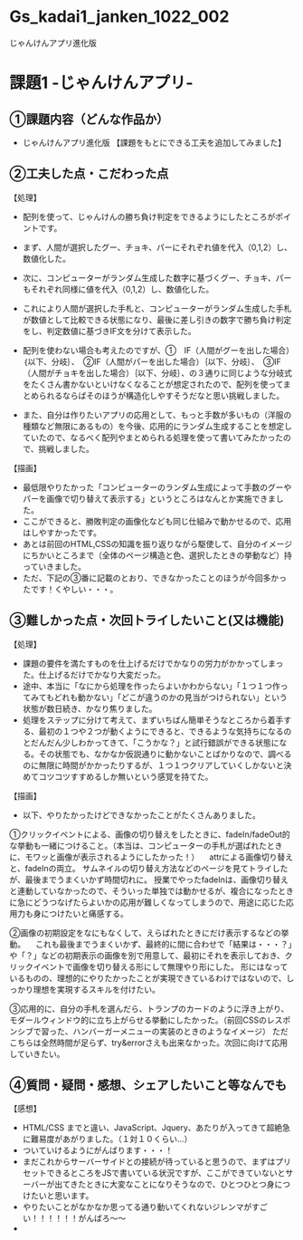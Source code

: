 # Gs_kadai1_janken_1022_002
じゃんけんアプリ進化版


# 課題1 -じゃんけんアプリ-

## ①課題内容（どんな作品か）

- じゃんけんアプリ進化版 【課題をもとにできる工夫を追加してみました】

## ②工夫した点・こだわった点

【処理】
- 配列を使って、じゃんけんの勝ち負け判定をできるようにしたところがポイントです。
- まず、人間が選択したグー、チョキ、パーにそれぞれ値を代入（0,1,2）し、数値化した。
- 次に、コンピューターがランダム生成した数字に基づくグー、チョキ、パーもそれぞれ同様に値を代入（0,1,2）し、数値化した。
- これにより人間が選択した手札と、コンピューターがランダム生成した手札が数値として比較できる状態になり、最後に差し引きの数字で勝ち負け判定をし、判定数値に基づきIF文を分けて表示した。

- 配列を使わない場合も考えたのですが、①　IF（人間がグーを出した場合）｛以下、分岐｝、　②IF（人間がパーを出した場合）｛以下、分岐｝、　③IF（人間がチョキを出した場合）｛以下、分岐｝、の３通りに同じような分岐式をたくさん書かないといけなくなることが想定されたので、配列を使ってまとめられるならばそのほうが構造化しやすそうだなと思い挑戦しました。
- また、自分は作りたいアプリの応用として、もっと手数が多いもの（洋服の種類など無限にあるもの）を今後、応用的にランダム生成することを想定していたので、なるべく配列やまとめられる処理を使って書いてみたかったので、挑戦しました。

【描画】
- 最低限やりたかった「コンピューターのランダム生成によって手数のグーやパーを画像で切り替えて表示する」というところはなんとか実施できました。
- ここができると、勝敗判定の画像化なども同じ仕組みで動かせるので、応用はしやすかったです。
- あとは前回のHTML,CSSの知識を振り返りながら駆使して、自分のイメージにちかいところまで（全体のページ構造と色、選択したときの挙動など）持っていきました。
- ただ、下記の③番に記載のとおり、できなかったことのほうが今回多かったです！くやしい・・・。


## ③難しかった点・次回トライしたいこと(又は機能)

【処理】
- 課題の要件を満たすものを仕上げるだけでかなりの労力がかかってしまった。仕上げるだけでかなり大変だった。
- 途中、本当に「なにから処理を作ったらよいかわからない」「１つ１つ作ってみてもどれも動かない」「どこが違うのかの見当がつけられない」という状態が数日続き、かなり焦りました。
- 処理をステップに分けて考えて、まずいちばん簡単そうなところから着手する、最初の１つや２つが動くようにできると、できるような気持ちになるのとだんだん少しわかってきて、「こうかな？」と試行錯誤ができる状態になる。その状態でも、なかなか仮説通りに動かないことばかりなので、調べるのに無限に時間がかかったりするが、１つ１つクリアしていくしかないと決めてコツコツすすめるしか無いという感覚を持てた。

【描画】　
- 以下、やりたかったけどできなかったことがたくさんありました。

①クリックイベントによる、画像の切り替えをしたときに、fadeIn/fadeOut的な挙動も一緒につけること。（本当は、コンピューターの手札が選ばれたときに、モワッと画像が表示されるようにしたかった！）
　attrによる画像切り替えと、fadeInの両立。
 サムネイルの切り替え方法などのページを見てトライしたが、最後までうまくいかず時間切れに。
 授業でやったfadeInは、画像切り替えと連動していなかったので、そういった単独では動かせるが、複合になったときに急にどうつなげたらよいかの応用が難しくなってしまうので、用途に応じた応用力も身につけたいと痛感する。

②画像の初期設定をなにもなくして、えらばれたときにだけ表示するなどの挙動。
　これも最後までうまくいかず、最終的に間に合わせで「結果は・・・？」や「？」などの初期表示の画像を別で用意して、最初にそれを表示しておき、クリックイベントで画像を切り替える形にして無理やり形にした。
 形にはなっているものの、理想的にやりたかったことが実現できているわけではないので、しっかり理想を実現するスキルを付けたい。
 
③応用的に、自分の手札を選んだら、トランプのカードのように浮き上がり、モダールウィンドウ的に立ち上がらせる挙動にしたかった。（前回CSSのレスポンシブで習った、ハンバーガーメニューの実装のときのようなイメージ）
ただこちらは全然時間が足らず、try&errorさえも出来なかった。次回に向けて応用していきたい。


## ④質問・疑問・感想、シェアしたいこと等なんでも

 【感想】
- HTML/CSS までと違い、JavaScript、Jquery、あたりが入ってきて超絶急に難易度があがりました。（１対１０くらい…）
- ついていけるようにがんばります・・・！
- まだこれからサーバーサイドとの接続が待っていると思うので、まずはプリセットできるところをJSで書いている状況ですが、ここができていないとサーバーが出てきたときに大変なことになりそうなので、ひとつひとつ身につけたいと思います。
- やりたいことがなかなか思ってる通り動いてくれないジレンマがすごい！！！！！！がんばろ〜〜
- 
